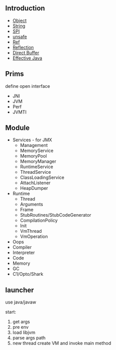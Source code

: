 ## Introduction


- [Object](/docs/CS/Java/JDK/Basic/Object.md)
- [String](/docs/CS/Java/JDK/Basic/String.md)
- [SPI](/docs/CS/Java/JDK/Basic/SPI.md)
- [unsafe](/docs/CS/Java/JDK/Basic/unsafe.md)
- [Ref](/docs/CS/Java/JDK/Basic/Ref.md)
- [Reflection](/docs/CS/Java/JDK/Basic/Reflection.md)
- [Direct Buffer](/docs/CS/Java/JDK/Basic/Direct_Buffer.md)
- [Effective Java](/docs/CS/Java/JDK/Basic/EffectiveJava.md)

## Prims

define open interface

- JNI
- JVM
- Perf
- JVMTI


## Module

- Services - for JMX
  - Management
  - MemoryService
  - MemoryPool
  - MemoryManager
  - RuntimeService
  - ThreadService
  - ClassLoadingService
  - AttachListener
  - HeapDumper
- Runtime
  - Thread
  - Arguments
  - Frame
  - StubRoutines/StubCodeGenerator
  - CompilationPolicy
  - Init
  - VmThread
  - VmOperation
- Oops
- Compiler
- Interpreter
- Code
- Memory
- GC
- C1/Opto/Shark

## launcher
use java/javaw

start:
1. get args
2. pre env
3. load libjvm
4. parse args path
5. new thread create VM and invoke main method

